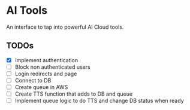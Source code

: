 # AI Tools

An interface to tap into powerful AI Cloud tools.

## TODOs

- [x] Implement authentication
- [ ] Block non authenticated users
- [ ] Login redirects and page
- [ ] Connect to DB
- [ ] Create queue in AWS
- [ ] Create TTS function that adds to DB and queue
- [ ] Implement queue logic to do TTS and change DB status when ready
